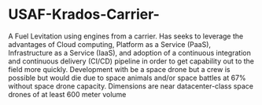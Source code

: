 # USAF-Krados-Carrier-
A Fuel Levitation using engines from a carrier. Has seeks to leverage the advantages of Cloud computing, Platform as a Service (PaaS), Infrastructure as a Service (IaaS), and adoption of a continuous integration and continuous delivery (CI/CD) pipeline in order to get capability out to the field more quickly.
Development with be a space drone but a crew is possible but would die due to space animals and/or space battles at 67% without space drone capacity.
Dimensions are near datacenter-class space drones of at least 600 meter volume
